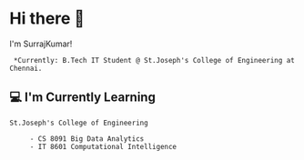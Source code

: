 # Hi there 👋

I'm SurrajKumar!

     *Currently: B.Tech IT Student @ St.Joseph's College of Engineering at Chennai.
  
## :computer:  I'm Currently Learning
    
    St.Joseph's College of Engineering

         - CS 8091 Big Data Analytics
         - IT 8601 Computational Intelligence 




